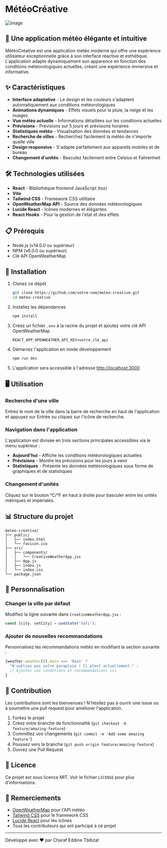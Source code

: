 # MétéoCréative

![image](https://github.com/user-attachments/assets/4e9604d4-8501-462d-a126-f187a8d2b83f)

## 📱 Une application météo élégante et intuitive

MétéoCréative est une application météo moderne qui offre une expérience utilisateur exceptionnelle grâce à son interface réactive et esthétique. L'application adapte dynamiquement son apparence en fonction des conditions météorologiques actuelles, créant une expérience immersive et informative.

## ✨ Caractéristiques

- **Interface adaptative** - Le design et les couleurs s'adaptent automatiquement aux conditions météorologiques
- **Animations dynamiques** - Effets visuels pour la pluie, la neige et les nuages
- **Vue météo actuelle** - Informations détaillées sur les conditions actuelles
- **Prévisions** - Prévisions sur 5 jours et prévisions horaires
- **Statistiques météo** - Visualisation des données et tendances
- **Recherche de villes** - Recherchez facilement la météo de n'importe quelle ville
- **Design responsive** - S'adapte parfaitement aux appareils mobiles et de bureau
- **Changement d'unités** - Basculez facilement entre Celsius et Fahrenheit

## 🛠️ Technologies utilisées

- **React** - Bibliothèque frontend JavaScript (tsx)
- **Vite**
- **Tailwind CSS** - Framework CSS utilitaire
- **OpenWeatherMap API** - Source des données météorologiques
- **Lucide React** - Icônes modernes et élégantes
- **React Hooks** - Pour la gestion de l'état et des effets

## 📋 Prérequis

- Node.js (v14.0.0 ou supérieur)
- NPM (v6.0.0 ou supérieur)
- Clé API OpenWeatherMap

## 🚀 Installation

1. Clonez ce dépôt
   ```bash
   git clone https://github.com/votre-nom/meteo-creative.git
   cd meteo-creative
   ```

2. Installez les dépendances
   ```bash
   npm install
   ```

3. Créez un fichier `.env` à la racine du projet et ajoutez votre clé API OpenWeatherMap
   ```
   REACT_APP_OPENWEATHER_API_KEY=votre_clé_api
   ```

4. Démarrez l'application en mode développement
   ```bash
   npm run dev 
   ```

5. L'application sera accessible à l'adresse [http://localhost:3000](http://localhost:3000)

## 🖥️ Utilisation

### Recherche d'une ville
Entrez le nom de la ville dans la barre de recherche en haut de l'application et appuyez sur Entrée ou cliquez sur l'icône de recherche.

### Navigation dans l'application
L'application est divisée en trois sections principales accessibles via le menu supérieur :
- **Aujourd'hui** - Affiche les conditions météorologiques actuelles
- **Prévisions** - Montre les prévisions pour les jours à venir
- **Statistiques** - Présente les données météorologiques sous forme de graphiques et de statistiques

### Changement d'unités
Cliquez sur le bouton °C/°F en haut à droite pour basculer entre les unités métriques et impériales.

## 📊 Structure du projet

```
meteo-creative/
├── public/
│   ├── index.html
│   └── favicon.ico
├── src/
│   ├── components/
│   │   └── CreativeWeatherApp.jsx
│   ├── App.js
│   ├── index.js
│   └── index.css
└── package.json
```

## 🔧 Personnalisation

### Changer la ville par défaut
Modifiez la ligne suivante dans `CreativeWeatherApp.jsx` :
```jsx
const [city, setCity] = useState('Safi');
```

### Ajouter de nouvelles recommandations
Personnalisez les recommandations météo en modifiant la section suivante :
```jsx
{weather.weather[0].main === 'Rain' ? 
  "N'oubliez pas votre parapluie ! Il pleut actuellement." :
  // Ajoutez vos conditions et recommandations ici
}
```

## 🤝 Contribution

Les contributions sont les bienvenues ! N'hésitez pas à ouvrir une issue ou à soumettre une pull request pour améliorer l'application.

1. Forkez le projet
2. Créez votre branche de fonctionnalité (`git checkout -b feature/amazing-feature`)
3. Committez vos changements (`git commit -m 'Add some amazing feature'`)
4. Poussez vers la branche (`git push origin feature/amazing-feature`)
5. Ouvrez une Pull Request

## 📝 Licence

Ce projet est sous licence MIT. Voir le fichier `LICENSE` pour plus d'informations.

## 👏 Remerciements

- [OpenWeatherMap](https://openweathermap.org/) pour l'API météo
- [Tailwind CSS](https://tailwindcss.com/) pour le framework CSS
- [Lucide React](https://lucide.dev/) pour les icônes
- Tous les contributeurs qui ont participé à ce projet

---

Développé avec ❤️ par Charaf Eddine Tbibzat
